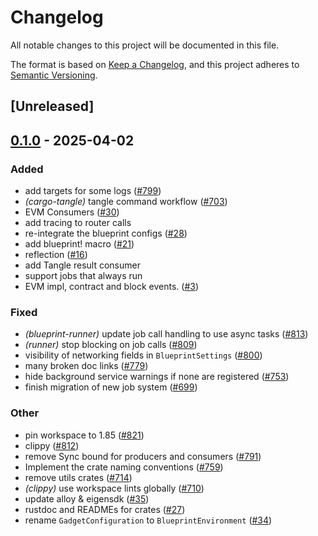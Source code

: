 # Changelog

All notable changes to this project will be documented in this file.

The format is based on [Keep a Changelog](https://keepachangelog.com/en/1.0.0/),
and this project adheres to [Semantic Versioning](https://semver.org/spec/v2.0.0.html).

## [Unreleased]

## [0.1.0](https://github.com/tangle-network/blueprint/releases/tag/blueprint-runner-v0.1.0) - 2025-04-02

### Added

- add targets for some logs ([#799](https://github.com/tangle-network/blueprint/pull/799))
- *(cargo-tangle)* tangle command workflow  ([#703](https://github.com/tangle-network/blueprint/pull/703))
- EVM Consumers ([#30](https://github.com/tangle-network/blueprint/pull/30))
- add tracing to router calls
- re-integrate the blueprint configs ([#28](https://github.com/tangle-network/blueprint/pull/28))
- add blueprint! macro ([#21](https://github.com/tangle-network/blueprint/pull/21))
- reflection ([#16](https://github.com/tangle-network/blueprint/pull/16))
- add Tangle result consumer
- support jobs that always run
- EVM impl, contract and block events. ([#3](https://github.com/tangle-network/blueprint/pull/3))

### Fixed

- *(blueprint-runner)* update job call handling to use async tasks ([#813](https://github.com/tangle-network/blueprint/pull/813))
- *(runner)* stop blocking on job calls ([#809](https://github.com/tangle-network/blueprint/pull/809))
- visibility of networking fields in `BlueprintSettings` ([#800](https://github.com/tangle-network/blueprint/pull/800))
- many broken doc links ([#779](https://github.com/tangle-network/blueprint/pull/779))
- hide background service warnings if none are registered ([#753](https://github.com/tangle-network/blueprint/pull/753))
- finish migration of new job system ([#699](https://github.com/tangle-network/blueprint/pull/699))

### Other

- pin workspace to 1.85 ([#821](https://github.com/tangle-network/blueprint/pull/821))
- clippy ([#812](https://github.com/tangle-network/blueprint/pull/812))
- remove Sync bound for producers and consumers ([#791](https://github.com/tangle-network/blueprint/pull/791))
- Implement the crate naming conventions ([#759](https://github.com/tangle-network/blueprint/pull/759))
- remove utils crates ([#714](https://github.com/tangle-network/blueprint/pull/714))
- *(clippy)* use workspace lints globally ([#710](https://github.com/tangle-network/blueprint/pull/710))
- update alloy & eigensdk ([#35](https://github.com/tangle-network/blueprint/pull/35))
- rustdoc and READMEs for crates ([#27](https://github.com/tangle-network/blueprint/pull/27))
- rename `GadgetConfiguration` to `BlueprintEnvironment` ([#34](https://github.com/tangle-network/blueprint/pull/34))

